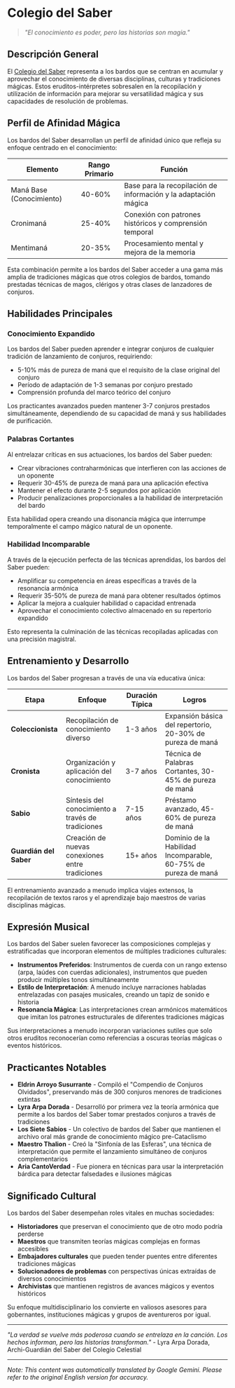 # Colegio del Saber

> *"El conocimiento es poder, pero las historias son magia."*

## Descripción General

El [Colegio del Saber](/codex/Classes/Bard/Colleges/Lore.md) representa a los bardos que se centran en acumular y aprovechar el conocimiento de diversas disciplinas, culturas y tradiciones mágicas. Estos eruditos-intérpretes sobresalen en la recopilación y utilización de información para mejorar su versatilidad mágica y sus capacidades de resolución de problemas.

## Perfil de Afinidad Mágica

Los bardos del Saber desarrollan un perfil de afinidad único que refleja su enfoque centrado en el conocimiento:

| Elemento | Rango Primario | Función |
|---------|--------------|----------|
| Maná Base (Conocimiento) | 40-60% | Base para la recopilación de información y la adaptación mágica |
| Cronimaná | 25-40% | Conexión con patrones históricos y comprensión temporal |
| Mentimaná | 20-35% | Procesamiento mental y mejora de la memoria |

Esta combinación permite a los bardos del Saber acceder a una gama más amplia de tradiciones mágicas que otros colegios de bardos, tomando prestadas técnicas de magos, clérigos y otras clases de lanzadores de conjuros.

## Habilidades Principales

### Conocimiento Expandido
Los bardos del Saber pueden aprender e integrar conjuros de cualquier tradición de lanzamiento de conjuros, requiriendo:
- 5-10% más de pureza de maná que el requisito de la clase original del conjuro
- Período de adaptación de 1-3 semanas por conjuro prestado
- Comprensión profunda del marco teórico del conjuro

Los practicantes avanzados pueden mantener 3-7 conjuros prestados simultáneamente, dependiendo de su capacidad de maná y sus habilidades de purificación.

### Palabras Cortantes
Al entrelazar críticas en sus actuaciones, los bardos del Saber pueden:
- Crear vibraciones contraharmónicas que interfieren con las acciones de un oponente
- Requerir 30-45% de pureza de maná para una aplicación efectiva
- Mantener el efecto durante 2-5 segundos por aplicación
- Producir penalizaciones proporcionales a la habilidad de interpretación del bardo

Esta habilidad opera creando una disonancia mágica que interrumpe temporalmente el campo mágico natural de un oponente.

### Habilidad Incomparable
A través de la ejecución perfecta de las técnicas aprendidas, los bardos del Saber pueden:
- Amplificar su competencia en áreas específicas a través de la resonancia armónica
- Requerir 35-50% de pureza de maná para obtener resultados óptimos
- Aplicar la mejora a cualquier habilidad o capacidad entrenada
- Aprovechar el conocimiento colectivo almacenado en su repertorio expandido

Esto representa la culminación de las técnicas recopiladas aplicadas con una precisión magistral.

## Entrenamiento y Desarrollo

Los bardos del Saber progresan a través de una vía educativa única:

| Etapa | Enfoque | Duración Típica | Logros |
|-------|-------|------------------|--------------|
| **Coleccionista** | Recopilación de conocimiento diverso | 1-3 años | Expansión básica del repertorio, 20-30% de pureza de maná |
| **Cronista** | Organización y aplicación del conocimiento | 3-7 años | Técnica de Palabras Cortantes, 30-45% de pureza de maná |
| **Sabio** | Síntesis del conocimiento a través de tradiciones | 7-15 años | Préstamo avanzado, 45-60% de pureza de maná |
| **Guardián del Saber** | Creación de nuevas conexiones entre tradiciones | 15+ años | Dominio de la Habilidad Incomparable, 60-75% de pureza de maná |

El entrenamiento avanzado a menudo implica viajes extensos, la recopilación de textos raros y el aprendizaje bajo maestros de varias disciplinas mágicas.

## Expresión Musical

Los bardos del Saber suelen favorecer las composiciones complejas y estratificadas que incorporan elementos de múltiples tradiciones culturales:

- **Instrumentos Preferidos**: Instrumentos de cuerda con un rango extenso (arpa, laúdes con cuerdas adicionales), instrumentos que pueden producir múltiples tonos simultáneamente
- **Estilo de Interpretación**: A menudo incluye narraciones habladas entrelazadas con pasajes musicales, creando un tapiz de sonido e historia
- **Resonancia Mágica**: Las interpretaciones crean armónicos matemáticos que imitan los patrones estructurales de diferentes tradiciones mágicas

Sus interpretaciones a menudo incorporan variaciones sutiles que solo otros eruditos reconocerían como referencias a oscuras teorías mágicas o eventos históricos.

## Practicantes Notables

- **Eldrin Arroyo Susurrante** - Compiló el "Compendio de Conjuros Olvidados", preservando más de 300 conjuros menores de tradiciones extintas
- **Lyra Arpa Dorada** - Desarrolló por primera vez la teoría armónica que permite a los bardos del Saber tomar prestados conjuros a través de tradiciones
- **Los Siete Sabios** - Un colectivo de bardos del Saber que mantienen el archivo oral más grande de conocimiento mágico pre-Cataclismo
- **Maestro Thalion** - Creó la "Sinfonía de las Esferas", una técnica de interpretación que permite el lanzamiento simultáneo de conjuros complementarios
- **Aria CantoVerdad** - Fue pionera en técnicas para usar la interpretación bárdica para detectar falsedades e ilusiones mágicas

## Significado Cultural

Los bardos del Saber desempeñan roles vitales en muchas sociedades:
- **Historiadores** que preservan el conocimiento que de otro modo podría perderse
- **Maestros** que transmiten teorías mágicas complejas en formas accesibles
- **Embajadores culturales** que pueden tender puentes entre diferentes tradiciones mágicas
- **Solucionadores de problemas** con perspectivas únicas extraídas de diversos conocimientos
- **Archivistas** que mantienen registros de avances mágicos y eventos históricos

Su enfoque multidisciplinario los convierte en valiosos asesores para gobernantes, instituciones mágicas y grupos de aventureros por igual.

---

*"La verdad se vuelve más poderosa cuando se entrelaza en la canción. Los hechos informan, pero las historias transforman."* - Lyra Arpa Dorada, Archi-Guardián del Saber del Colegio Celestial


---
_Note: This content was automatically translated by Google Gemini. Please refer to the original English version for accuracy._